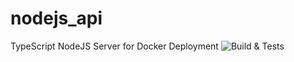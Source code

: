 # nodejs_api

TypeScript NodeJS Server for Docker Deployment
![Build & Tests](https://github.com/TheBumpaster/node_api/workflows/Node.js%20CI/badge.svg?branch=main)
